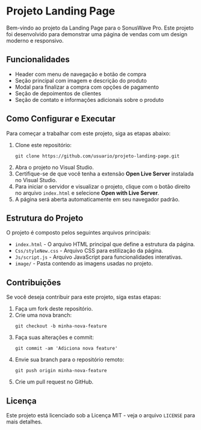 <h1>Projeto Landing Page</h1>

<p>Bem-vindo ao projeto da Landing Page para o SonusWave Pro. Este projeto foi desenvolvido para demonstrar uma página de vendas com um design moderno e responsivo.</p>

<h2>Funcionalidades</h2>
<ul>
    <li>Header com menu de navegação e botão de compra</li>
    <li>Seção principal com imagem e descrição do produto</li>
    <li>Modal para finalizar a compra com opções de pagamento</li>
    <li>Seção de depoimentos de clientes</li>
    <li>Seção de contato e informações adicionais sobre o produto</li>
</ul>

<h2>Como Configurar e Executar</h2>
<p>Para começar a trabalhar com este projeto, siga as etapas abaixo:</p>
<ol>
    <li>Clone este repositório:</li>
    <pre><code>git clone https://github.com/usuario/projeto-landing-page.git</code></pre>
    <li>Abra o projeto no Visual Studio.</li>
    <li>Certifique-se de que você tenha a extensão <strong>Open Live Server</strong> instalada no Visual Studio.</li>
    <li>Para iniciar o servidor e visualizar o projeto, clique com o botão direito no arquivo <code>index.html</code> e selecione <strong>Open with Live Server</strong>.</li>
    <li>A página será aberta automaticamente em seu navegador padrão.</li>
</ol>

<h2>Estrutura do Projeto</h2>
<p>O projeto é composto pelos seguintes arquivos principais:</p>
<ul>
    <li><code>index.html</code> - O arquivo HTML principal que define a estrutura da página.</li>
    <li><code>Css/styleNew.css</code> - Arquivo CSS para estilização da página.</li>
    <li><code>Js/script.js</code> - Arquivo JavaScript para funcionalidades interativas.</li>
    <li><code>image/</code> - Pasta contendo as imagens usadas no projeto.</li>
</ul>

<h2>Contribuições</h2>
<p>Se você deseja contribuir para este projeto, siga estas etapas:</p>
<ol>
    <li>Faça um fork deste repositório.</li>
    <li>Crie uma nova branch:</li>
    <pre><code>git checkout -b minha-nova-feature</code></pre>
    <li>Faça suas alterações e commit:</li>
    <pre><code>git commit -am 'Adiciona nova feature'</code></pre>
    <li>Envie sua branch para o repositório remoto:</li>
    <pre><code>git push origin minha-nova-feature</code></pre>
    <li>Crie um pull request no GitHub.</li>
</ol>

<h2>Licença</h2>
<p>Este projeto está licenciado sob a Licença MIT - veja o arquivo <code>LICENSE</code> para mais detalhes.</p>
